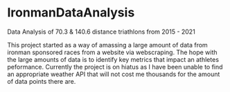 # IronmanDataAnalysis
Data Analysis of 70.3 &amp; 140.6 distance triathlons from 2015 - 2021

This project started as a way of amassing a large amount of data from ironman sponsored races from a website via webscraping. The hope with the large amounts of 
data is to identify key metrics that impact an athletes peformance. Currently the project is on hiatus as I have been unable to find an appropriate weather API that
will not cost me thousands for the amount of data points there are. 
